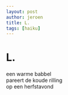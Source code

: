 ```yaml
---
layout: post
author: jeroen
title: L.
tags: [haiku]
---
```

# L.

een warme babbel  
pareert de  koude rilling  
op een herfstavond
